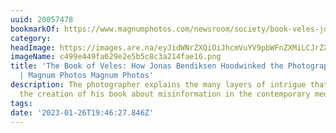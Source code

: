 ```yaml
---
uuid: 20057478
bookmarkOf: https://www.magnumphotos.com/newsroom/society/book-veles-jonas-bendiksen-hoodwinked-photography-industry/
category:
headImage: https://images.are.na/eyJidWNrZXQiOiJhcmVuYV9pbWFnZXMiLCJrZXkiOiIyMDA1NzQ3OC9vcmlnaW5hbF9jNDk5ZTQ0OWZhNjI5ZTJlNWI1YzhjM2EyMTRmYWUxNi5wbmciLCJlZGl0cyI6eyJyZXNpemUiOnsid2lkdGgiOjEyMDAsImhlaWdodCI6MTIwMCwiZml0IjoiaW5zaWRlIiwid2l0aG91dEVubGFyZ2VtZW50Ijp0cnVlfSwid2VicCI6eyJxdWFsaXR5Ijo5MH0sImpwZWciOnsicXVhbGl0eSI6OTB9LCJyb3RhdGUiOm51bGx9fQ==?bc=0
imageName: c499e449fa629e2e5b5c8c3a214fae16.png
title: 'The Book of Veles: How Jonas Bendiksen Hoodwinked the Photography Industry
  | Magnum Photos Magnum Photos'
description: The photographer explains the many layers of intrigue that went into
  the creation of his book about misinformation in the contemporary media landscape
tags:
date: '2023-01-26T19:46:27.846Z'
---
```

